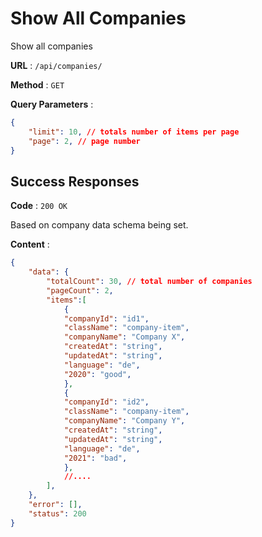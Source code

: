 # Show All Companies

Show all companies 

**URL** : `/api/companies/`

**Method** : `GET`

**Query Parameters** : 
```json
{
    "limit": 10, // totals number of items per page
    "page": 2, // page number
}
```

## Success Responses

**Code** : `200 OK`

Based on company data schema being set.

**Content** : 
```json
{
    "data": {
        "totalCount": 30, // total number of companies
        "pageCount": 2,
        "items":[
            {
            "companyId": "id1",
            "className": "company-item",
            "companyName": "Company X",
            "createdAt": "string",
            "updatedAt": "string",
            "language": "de",
            "2020": "good",
            },
            {
            "companyId": "id2",
            "className": "company-item",
            "companyName": "Company Y",
            "createdAt": "string",
            "updatedAt": "string",
            "language": "de",
            "2021": "bad",
            },
            //....
        ],  
    },
    "error": [],
    "status": 200
}
```